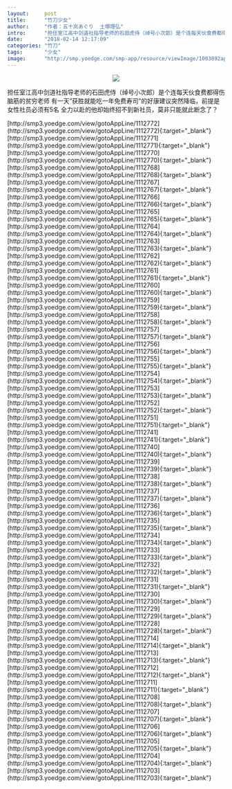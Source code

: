 ```yaml
---
layout:     post
title:      "竹刀少女"
author:     "作者：五十岚あぐり  土塚理弘"
intro:      "担任室江高中剑道社指导老师的石田虎侍（绰号小次郎）是个连每天伙食费都得伤脑筋的贫穷老师 有一天”获胜就能吃一年免费寿司”的好康建议突然降临，前提是女性社员必须有5名 全力以赴的他却始终招不到新社员，莫非只能就此断念了？"
date:       "2018-02-14 12:17:09"
categories: "竹刀"
tags:       "少女"
image:      "http://smp.yoedge.com/smp-app/resource/viewImage/1003892appline.png"
---
```

<div style="text-align: center">
<p><img src="http://smp.yoedge.com/smp-app/resource/viewImage/1003892appline.png"/></p>
</div>
<p class="post-meta">
<span>担任室江高中剑道社指导老师的石田虎侍（绰号小次郎）是个连每天伙食费都得伤脑筋的贫穷老师 有一天”获胜就能吃一年免费寿司”的好康建议突然降临，前提是女性社员必须有5名 全力以赴的他却始终招不到新社员，莫非只能就此断念了？</span>
</p>
[http://smp3.yoedge.com/view/gotoAppLine/1112772](http://smp3.yoedge.com/view/gotoAppLine/1112772){:target="_blank"}
[http://smp3.yoedge.com/view/gotoAppLine/1112771](http://smp3.yoedge.com/view/gotoAppLine/1112771){:target="_blank"}
[http://smp3.yoedge.com/view/gotoAppLine/1112770](http://smp3.yoedge.com/view/gotoAppLine/1112770){:target="_blank"}
[http://smp3.yoedge.com/view/gotoAppLine/1112768](http://smp3.yoedge.com/view/gotoAppLine/1112768){:target="_blank"}
[http://smp3.yoedge.com/view/gotoAppLine/1112767](http://smp3.yoedge.com/view/gotoAppLine/1112767){:target="_blank"}
[http://smp3.yoedge.com/view/gotoAppLine/1112766](http://smp3.yoedge.com/view/gotoAppLine/1112766){:target="_blank"}
[http://smp3.yoedge.com/view/gotoAppLine/1112765](http://smp3.yoedge.com/view/gotoAppLine/1112765){:target="_blank"}
[http://smp3.yoedge.com/view/gotoAppLine/1112764](http://smp3.yoedge.com/view/gotoAppLine/1112764){:target="_blank"}
[http://smp3.yoedge.com/view/gotoAppLine/1112763](http://smp3.yoedge.com/view/gotoAppLine/1112763){:target="_blank"}
[http://smp3.yoedge.com/view/gotoAppLine/1112762](http://smp3.yoedge.com/view/gotoAppLine/1112762){:target="_blank"}
[http://smp3.yoedge.com/view/gotoAppLine/1112761](http://smp3.yoedge.com/view/gotoAppLine/1112761){:target="_blank"}
[http://smp3.yoedge.com/view/gotoAppLine/1112760](http://smp3.yoedge.com/view/gotoAppLine/1112760){:target="_blank"}
[http://smp3.yoedge.com/view/gotoAppLine/1112759](http://smp3.yoedge.com/view/gotoAppLine/1112759){:target="_blank"}
[http://smp3.yoedge.com/view/gotoAppLine/1112758](http://smp3.yoedge.com/view/gotoAppLine/1112758){:target="_blank"}
[http://smp3.yoedge.com/view/gotoAppLine/1112757](http://smp3.yoedge.com/view/gotoAppLine/1112757){:target="_blank"}
[http://smp3.yoedge.com/view/gotoAppLine/1112756](http://smp3.yoedge.com/view/gotoAppLine/1112756){:target="_blank"}
[http://smp3.yoedge.com/view/gotoAppLine/1112755](http://smp3.yoedge.com/view/gotoAppLine/1112755){:target="_blank"}
[http://smp3.yoedge.com/view/gotoAppLine/1112754](http://smp3.yoedge.com/view/gotoAppLine/1112754){:target="_blank"}
[http://smp3.yoedge.com/view/gotoAppLine/1112753](http://smp3.yoedge.com/view/gotoAppLine/1112753){:target="_blank"}
[http://smp3.yoedge.com/view/gotoAppLine/1112752](http://smp3.yoedge.com/view/gotoAppLine/1112752){:target="_blank"}
[http://smp3.yoedge.com/view/gotoAppLine/1112751](http://smp3.yoedge.com/view/gotoAppLine/1112751){:target="_blank"}
[http://smp3.yoedge.com/view/gotoAppLine/1112741](http://smp3.yoedge.com/view/gotoAppLine/1112741){:target="_blank"}
[http://smp3.yoedge.com/view/gotoAppLine/1112740](http://smp3.yoedge.com/view/gotoAppLine/1112740){:target="_blank"}
[http://smp3.yoedge.com/view/gotoAppLine/1112739](http://smp3.yoedge.com/view/gotoAppLine/1112739){:target="_blank"}
[http://smp3.yoedge.com/view/gotoAppLine/1112738](http://smp3.yoedge.com/view/gotoAppLine/1112738){:target="_blank"}
[http://smp3.yoedge.com/view/gotoAppLine/1112737](http://smp3.yoedge.com/view/gotoAppLine/1112737){:target="_blank"}
[http://smp3.yoedge.com/view/gotoAppLine/1112736](http://smp3.yoedge.com/view/gotoAppLine/1112736){:target="_blank"}
[http://smp3.yoedge.com/view/gotoAppLine/1112735](http://smp3.yoedge.com/view/gotoAppLine/1112735){:target="_blank"}
[http://smp3.yoedge.com/view/gotoAppLine/1112734](http://smp3.yoedge.com/view/gotoAppLine/1112734){:target="_blank"}
[http://smp3.yoedge.com/view/gotoAppLine/1112733](http://smp3.yoedge.com/view/gotoAppLine/1112733){:target="_blank"}
[http://smp3.yoedge.com/view/gotoAppLine/1112732](http://smp3.yoedge.com/view/gotoAppLine/1112732){:target="_blank"}
[http://smp3.yoedge.com/view/gotoAppLine/1112731](http://smp3.yoedge.com/view/gotoAppLine/1112731){:target="_blank"}
[http://smp3.yoedge.com/view/gotoAppLine/1112730](http://smp3.yoedge.com/view/gotoAppLine/1112730){:target="_blank"}
[http://smp3.yoedge.com/view/gotoAppLine/1112729](http://smp3.yoedge.com/view/gotoAppLine/1112729){:target="_blank"}
[http://smp3.yoedge.com/view/gotoAppLine/1112728](http://smp3.yoedge.com/view/gotoAppLine/1112728){:target="_blank"}
[http://smp3.yoedge.com/view/gotoAppLine/1112714](http://smp3.yoedge.com/view/gotoAppLine/1112714){:target="_blank"}
[http://smp3.yoedge.com/view/gotoAppLine/1112713](http://smp3.yoedge.com/view/gotoAppLine/1112713){:target="_blank"}
[http://smp3.yoedge.com/view/gotoAppLine/1112712](http://smp3.yoedge.com/view/gotoAppLine/1112712){:target="_blank"}
[http://smp3.yoedge.com/view/gotoAppLine/1112711](http://smp3.yoedge.com/view/gotoAppLine/1112711){:target="_blank"}
[http://smp3.yoedge.com/view/gotoAppLine/1112708](http://smp3.yoedge.com/view/gotoAppLine/1112708){:target="_blank"}
[http://smp3.yoedge.com/view/gotoAppLine/1112707](http://smp3.yoedge.com/view/gotoAppLine/1112707){:target="_blank"}
[http://smp3.yoedge.com/view/gotoAppLine/1112706](http://smp3.yoedge.com/view/gotoAppLine/1112706){:target="_blank"}
[http://smp3.yoedge.com/view/gotoAppLine/1112705](http://smp3.yoedge.com/view/gotoAppLine/1112705){:target="_blank"}
[http://smp3.yoedge.com/view/gotoAppLine/1112704](http://smp3.yoedge.com/view/gotoAppLine/1112704){:target="_blank"}
[http://smp3.yoedge.com/view/gotoAppLine/1112703](http://smp3.yoedge.com/view/gotoAppLine/1112703){:target="_blank"}


